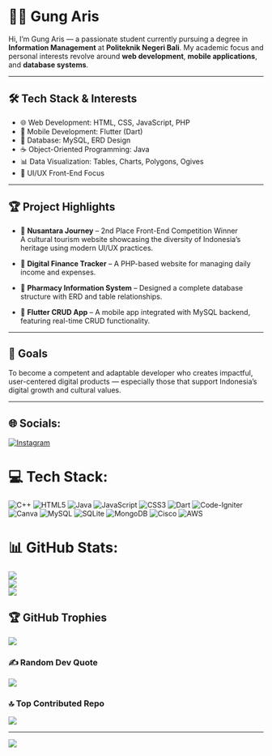 # 👨‍💻 Gung Aris

Hi, I’m Gung Aris — a passionate student currently pursuing a degree in **Information Management** at **Politeknik Negeri Bali**. My academic focus and personal interests revolve around **web development**, **mobile applications**, and **database systems**.

---

## 🛠 Tech Stack & Interests

- 🌐 Web Development: HTML, CSS, JavaScript, PHP  
- 📱 Mobile Development: Flutter (Dart)  
- 💾 Database: MySQL, ERD Design  
- ☕ Object-Oriented Programming: Java  
- 📊 Data Visualization: Tables, Charts, Polygons, Ogives  
- 🎨 UI/UX Front-End Focus

---

## 🏆 Project Highlights

- 🥈 **Nusantara Journey** – 2nd Place Front-End Competition Winner  
  A cultural tourism website showcasing the diversity of Indonesia’s heritage using modern UI/UX practices.

- 💼 **Digital Finance Tracker** – A PHP-based website for managing daily income and expenses.

- 💊 **Pharmacy Information System** – Designed a complete database structure with ERD and table relationships.

- 📱 **Flutter CRUD App** – A mobile app integrated with MySQL backend, featuring real-time CRUD functionality.

---

## 🎯 Goals

To become a competent and adaptable developer who creates impactful, user-centered digital products — especially those that support Indonesia’s digital growth and cultural values.

---


## 🌐 Socials:
[![Instagram](https://img.shields.io/badge/Instagram-%23E4405F.svg?logo=Instagram&logoColor=white)](https://instagram.com/agungarss) 

# 💻 Tech Stack:
![C++](https://img.shields.io/badge/c++-%2300599C.svg?style=for-the-badge&logo=c%2B%2B&logoColor=white) ![HTML5](https://img.shields.io/badge/html5-%23E34F26.svg?style=for-the-badge&logo=html5&logoColor=white) ![Java](https://img.shields.io/badge/java-%23ED8B00.svg?style=for-the-badge&logo=openjdk&logoColor=white) ![JavaScript](https://img.shields.io/badge/javascript-%23323330.svg?style=for-the-badge&logo=javascript&logoColor=%23F7DF1E) ![CSS3](https://img.shields.io/badge/css3-%231572B6.svg?style=for-the-badge&logo=css3&logoColor=white) ![Dart](https://img.shields.io/badge/dart-%230175C2.svg?style=for-the-badge&logo=dart&logoColor=white) ![Code-Igniter](https://img.shields.io/badge/CodeIgniter-%23EF4223.svg?style=for-the-badge&logo=codeIgniter&logoColor=white) ![Canva](https://img.shields.io/badge/Canva-%2300C4CC.svg?style=for-the-badge&logo=Canva&logoColor=white) ![MySQL](https://img.shields.io/badge/mysql-4479A1.svg?style=for-the-badge&logo=mysql&logoColor=white) ![SQLite](https://img.shields.io/badge/sqlite-%2307405e.svg?style=for-the-badge&logo=sqlite&logoColor=white) ![MongoDB](https://img.shields.io/badge/MongoDB-%234ea94b.svg?style=for-the-badge&logo=mongodb&logoColor=white) ![Cisco](https://img.shields.io/badge/cisco-%23049fd9.svg?style=for-the-badge&logo=cisco&logoColor=black) ![AWS](https://img.shields.io/badge/AWS-%23FF9900.svg?style=for-the-badge&logo=amazon-aws&logoColor=white)
# 📊 GitHub Stats:
![](https://github-readme-stats.vercel.app/api?username=agungarss&theme=transparent&hide_border=false&include_all_commits=true&count_private=true)<br/>
![](https://nirzak-streak-stats.vercel.app/?user=agungarss&theme=transparent&hide_border=false)<br/>
![](https://github-readme-stats.vercel.app/api/top-langs/?username=agungarss&theme=transparent&hide_border=false&include_all_commits=true&count_private=true&layout=compact)

## 🏆 GitHub Trophies
![](https://github-profile-trophy.vercel.app/?username=agungarss&theme=synthwave&no-frame=false&no-bg=true&margin-w=4)

### ✍️ Random Dev Quote
![](https://quotes-github-readme.vercel.app/api?type=horizontal&theme=tokyonight)

### 🔝 Top Contributed Repo
![](https://github-contributor-stats.vercel.app/api?username=agungarss&limit=5&theme=dark&combine_all_yearly_contributions=true)

---
[![](https://visitcount.itsvg.in/api?id=agungarss&icon=4&color=4)](https://visitcount.itsvg.in)

<!-- Proudly created with GPRM ( https://gprm.itsvg.in ) -->
